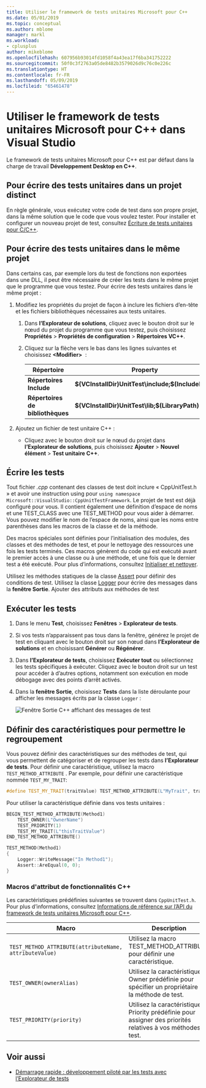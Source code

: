 ```yaml
---
title: Utiliser le framework de tests unitaires Microsoft pour C++
ms.date: 05/01/2019
ms.topic: conceptual
ms.author: mblome
manager: markl
ms.workload:
- cplusplus
author: mikeblome
ms.openlocfilehash: 607956b93014fd1058f4a43ea17f6ba341752222
ms.sourcegitcommit: 50f0c3f2763a05de8482b3579026d9c76c0e226c
ms.translationtype: HT
ms.contentlocale: fr-FR
ms.lasthandoff: 05/09/2019
ms.locfileid: "65461478"
---
```

# <a name="use-the-microsoft-unit-testing-framework-for-c-in-visual-studio"></a>Utiliser le framework de tests unitaires Microsoft pour C++ dans Visual Studio

Le framework de tests unitaires Microsoft pour C++ est par défaut dans la charge de travail **Développement Desktop en C++**.

## <a name="separate_project"></a> Pour écrire des tests unitaires dans un projet distinct

En règle générale, vous exécutez votre code de test dans son propre projet, dans la même solution que le code que vous voulez tester. Pour installer et configurer un nouveau projet de test, consultez [Écriture de tests unitaires pour C/C++](writing-unit-tests-for-c-cpp.md).

## <a name="same_project"></a> Pour écrire des tests unitaires dans le même projet

Dans certains cas, par exemple lors du test de fonctions non exportées dans une DLL, il peut être nécessaire de créer les tests dans le même projet que le programme que vous testez. Pour écrire des tests unitaires dans le même projet :

1. Modifiez les propriétés du projet de façon à inclure les fichiers d’en-tête et les fichiers bibliothèques nécessaires aux tests unitaires.

   1. Dans **l’Explorateur de solutions**, cliquez avec le bouton droit sur le nœud du projet du programme que vous testez, puis choisissez **Propriétés** > **Propriétés de configuration** > **Répertoires VC++**.

   2. Cliquez sur la flèche vers le bas dans les lignes suivantes et choisissez **\<Modifier>**  :

      | Répertoire | Property |
      |-| - |
      | **Répertoires Include** | **$(VCInstallDir)UnitTest\include;$(IncludePath)** |
      | **Répertoires de bibliothèques** | **$(VCInstallDir)UnitTest\lib;$(LibraryPath)** |

2. Ajoutez un fichier de test unitaire C++ :

   - Cliquez avec le bouton droit sur le nœud du projet dans **l’Explorateur de solutions**, puis choisissez **Ajouter** > **Nouvel élément** > **Test unitaire C++**.

## <a name="write-the-tests"></a>Écrire les tests

Tout fichier *.cpp* contenant des classes de test doit inclure « CppUnitTest.h » et avoir une instruction using pour `using namespace Microsoft::VisualStudio::CppUnitTestFramework`. Le projet de test est déjà configuré pour vous. Il contient également une définition d’espace de noms et une TEST_CLASS avec une TEST_METHOD pour vous aider à démarrer. Vous pouvez modifier le nom de l’espace de noms, ainsi que les noms entre parenthèses dans les macros de la classe et de la méthode.

Des macros spéciales sont définies pour l’initialisation des modules, des classes et des méthodes de test, et pour le nettoyage des ressources une fois les tests terminés. Ces macros génèrent du code qui est exécuté avant le premier accès à une classe ou à une méthode, et une fois que le dernier test a été exécuté. Pour plus d’informations, consultez [Initialiser et nettoyer](microsoft-visualstudio-testtools-cppunittestframework-api-reference.md#Initialize_and_cleanup).

Utilisez les méthodes statiques de la classe [Assert](microsoft-visualstudio-testtools-cppunittestframework-api-reference.md#general_asserts) pour définir des conditions de test. Utilisez la classe [Logger](microsoft-visualstudio-testtools-cppunittestframework-api-reference.md#logger) pour écrire des messages dans la **fenêtre Sortie**. Ajouter des attributs aux méthodes de test

## <a name="run-the-tests"></a>Exécuter les tests

1. Dans le menu **Test**, choisissez **Fenêtres** > **Explorateur de tests**.

1. Si vos tests n’apparaissent pas tous dans la fenêtre, générez le projet de test en cliquant avec le bouton droit sur son nœud dans **l’Explorateur de solutions** et en choisissant **Générer** ou **Régénérer**.

1. Dans **l’Explorateur de tests**, choisissez **Exécuter tout** ou sélectionnez les tests spécifiques à exécuter. Cliquez avec le bouton droit sur un test pour accéder à d’autres options, notamment son exécution en mode débogage avec des points d’arrêt activés.

1. Dans la **fenêtre Sortie**, choisissez **Tests** dans la liste déroulante pour afficher les messages écrits par la classe `Logger` :

   ![Fenêtre Sortie C++ affichant des messages de test](media/cpp-test-output-window.png)

## <a name="define-traits-to-enable-grouping"></a>Définir des caractéristiques pour permettre le regroupement

Vous pouvez définir des caractéristiques sur des méthodes de test, qui vous permettent de catégoriser et de regrouper les tests dans **l’Explorateur de tests**. Pour définir une caractéristique, utilisez la macro `TEST_METHOD_ATTRIBUTE` . Par exemple, pour définir une caractéristique nommée `TEST_MY_TRAIT`:

```cpp
#define TEST_MY_TRAIT(traitValue) TEST_METHOD_ATTRIBUTE(L"MyTrait", traitValue)
```

 Pour utiliser la caractéristique définie dans vos tests unitaires :

```cpp
BEGIN_TEST_METHOD_ATTRIBUTE(Method1)
    TEST_OWNER(L"OwnerName")
    TEST_PRIORITY(1)
    TEST_MY_TRAIT(L"thisTraitValue")
END_TEST_METHOD_ATTRIBUTE()

TEST_METHOD(Method1)
{
    Logger::WriteMessage("In Method1");
    Assert::AreEqual(0, 0);
}
```

### <a name="c-trait-attribute-macros"></a>Macros d'attribut de fonctionnalités C++

Les caractéristiques prédéfinies suivantes se trouvent dans `CppUnitTest.h`. Pour plus d’informations, consultez [Informations de référence sur l’API du framework de tests unitaires Microsoft pour C++](microsoft-visualstudio-testtools-cppunittestframework-api-reference.md).

|Macro|Description|
|-|-----------------|
|`TEST_METHOD_ATTRIBUTE(attributeName, attributeValue)`|Utilisez la macro TEST_METHOD_ATTRIBUTE pour définir une caractéristique.|
|`TEST_OWNER(ownerAlias)`|Utilisez la caractéristique Owner prédéfinie pour spécifier un propriétaire de la méthode de test.|
|`TEST_PRIORITY(priority)`|Utilisez la caractéristique Priority prédéfinie pour assigner des priorités relatives à vos méthodes de test.|

## <a name="see-also"></a>Voir aussi

- [Démarrage rapide : développement piloté par les tests avec l’Explorateur de tests](../test/quick-start-test-driven-development-with-test-explorer.md)
